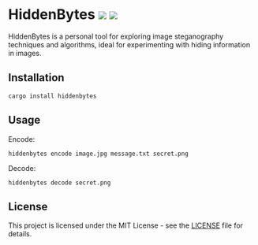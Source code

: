# HiddenBytes ![](https://img.shields.io/crates/v/hiddenbytes?style=flat-square&logo=rust) ![](https://img.shields.io/crates/l/hiddenbytes?style=flat-square)

HiddenBytes is a personal tool for exploring image steganography techniques and algorithms, ideal for experimenting with hiding information in images.

## Installation

```shell
cargo install hiddenbytes
```

## Usage

Encode:

```shell
hiddenbytes encode image.jpg message.txt secret.png
```

Decode:

```shell
hiddenbytes decode secret.png
```

## License

This project is licensed under the MIT License - see the [LICENSE](https://github.com/Kremilly/HiddenBytes/blob/main/LICENSE) file for details.
